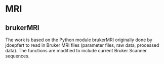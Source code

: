 # MRI

## brukerMRI

The work is based on the Python module brukerMRI originally done by jdoepfert to read in Bruker MRI files (parameter files, raw data, processed data). 
The functions are modified to include current Bruker Scanner sequences.
